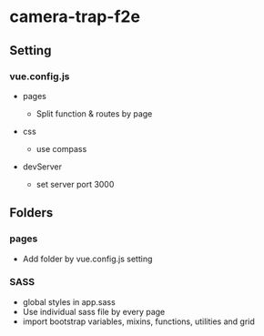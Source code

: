 # camera-trap-f2e

## Setting

### vue.config.js

- pages
  - Split function & routes by page

- css
  - use compass 

- devServer
  - set server port 3000


## Folders

### pages
  - Add folder by vue.config.js setting

### SASS
  - global styles in app.sass
  - Use individual sass file by every page
  - import bootstrap variables, mixins, functions, utilities and grid

 

